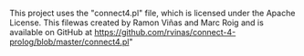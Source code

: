  This project uses the "connect4.pl" file, which is licensed under the Apache License. This filewas created
 by Ramon Viñas and Marc Roig and is available on GitHub at
 https://github.com/rvinas/connect-4-prolog/blob/master/connect4.pl"

